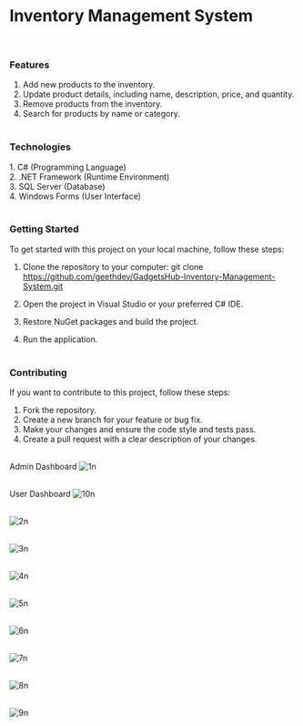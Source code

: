 <h1>Inventory Management System</h1> <br>

<h3>Features</h3>

1. Add new products to the inventory.<br>
2. Update product details, including name, description, price, and quantity.<br>
3. Remove products from the inventory.<br>
4. Search for products by name or category.<br><br>


<h3>Technologies</h3>
1. C# (Programming Language) <br>
2. .NET Framework (Runtime Environment) <br>
3. SQL Server (Database) <br>
4. Windows Forms (User Interface) <br><br>

<h3>Getting Started</h3>
To get started with this project on your local machine, follow these steps:

1. Clone the repository to your computer:
git clone https://github.com/geethdev/GadgetsHub-Inventory-Management-System.git <br>

2. Open the project in Visual Studio or your preferred C# IDE. <br>

3. Restore NuGet packages and build the project.<br>

4. Run the application.<br><br>

<h3>Contributing</h3>
If you want to contribute to this project, follow these steps:

1. Fork the repository.
2. Create a new branch for your feature or bug fix.
3. Make your changes and ensure the code style and tests pass.
4. Create a pull request with a clear description of your changes.
<br> <br>


Admin Dashboard
![1n](https://github.com/geethdev/GadgetsHub-Inventory-Management-System/assets/75660243/b4e49701-5d2c-4f05-a9f8-e31e8fa535e1)
<br> <br>

User Dashboard
![10n](https://github.com/geethdev/GadgetsHub-Inventory-Management-System/assets/75660243/71de2bda-f65c-400e-ae95-60b9675d84fb)
<br> <br>

![2n](https://github.com/geethdev/GadgetsHub-Inventory-Management-System/assets/75660243/a29d7325-1fda-42ed-9f76-0c67ace45aba)
<br> <br>

![3n](https://github.com/geethdev/GadgetsHub-Inventory-Management-System/assets/75660243/504fb8bf-da50-4d65-92cd-9d1ee99cf1fe)
<br> <br>

![4n](https://github.com/geethdev/GadgetsHub-Inventory-Management-System/assets/75660243/5aad34b6-cd32-41c4-9a39-d1abba58b343)
<br> <br>

![5n](https://github.com/geethdev/GadgetsHub-Inventory-Management-System/assets/75660243/a171de06-262a-45c4-a359-5c52fa001635)
<br> <br>

![6n](https://github.com/geethdev/GadgetsHub-Inventory-Management-System/assets/75660243/715aa98b-5460-4eab-87ca-cb616ed00743)
<br> <br>

![7n](https://github.com/geethdev/GadgetsHub-Inventory-Management-System/assets/75660243/450158dd-bf80-4234-89bb-e40ddc0f5c7b)
<br> <br>

![8n](https://github.com/geethdev/GadgetsHub-Inventory-Management-System/assets/75660243/c1b7da24-0ee5-48d3-bfba-6cee40a95761)
<br> <br>

![9n](https://github.com/geethdev/GadgetsHub-Inventory-Management-System/assets/75660243/93dc2abb-01bb-40d9-83df-68fa9326a290)
<br> <br>






